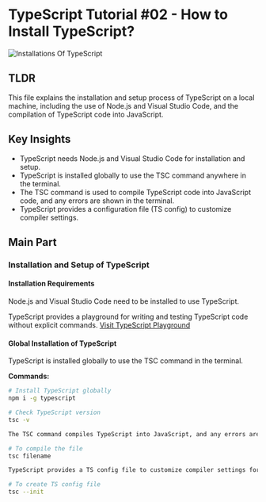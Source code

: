 # TypeScript Tutorial #02 - How to Install TypeScript?

![Installations Of TypeScript](https://cdn.educba.com/academy/wp-content/uploads/2019/03/How-to-Install-Typescript-2.jpg)


## TLDR

This file explains the installation and setup process of TypeScript on a local machine, including the use of Node.js and Visual Studio Code, and the compilation of TypeScript code into JavaScript.

## Key Insights

- TypeScript needs Node.js and Visual Studio Code for installation and setup.
- TypeScript is installed globally to use the TSC command anywhere in the terminal.
- The TSC command is used to compile TypeScript code into JavaScript code, and any errors are shown in the terminal.
- TypeScript provides a configuration file (TS config) to customize compiler settings.

## Main Part

### Installation and Setup of TypeScript

#### Installation Requirements

Node.js and Visual Studio Code need to be installed to use TypeScript.

TypeScript provides a playground for writing and testing TypeScript code without explicit commands.
[Visit TypeScript Playground](https://www.typescriptlang.org/play#code%2FDYUwLgBAtiDOsEMDmIBcswCcCWA7JAvAEQASIwwA9gDQQAqAngA5wDGOTYAdFwIREAoVpVyxKoLlSQAKGPGQgAlEA)

#### Global Installation of TypeScript

TypeScript is installed globally to use the TSC command in the terminal.

**Commands:**
```bash
# Install TypeScript globally
npm i -g typescript

# Check TypeScript version
tsc -v

The TSC command compiles TypeScript into JavaScript, and any errors are displayed in the terminal.

# To compile the file
tsc filename

TypeScript provides a TS config file to customize compiler settings for project requirements.

# To create TS config file
tsc --init




